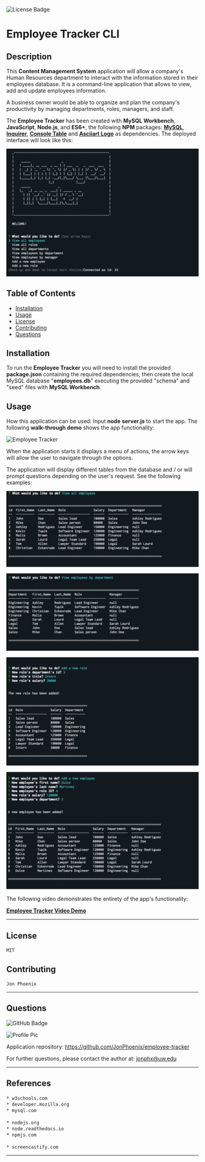 ![License Badge](https://img.shields.io/badge/License-MIT-0298c3)
# Employee Tracker CLI

  ## Description
  This **Content Management System** application will allow a company's Human Resources department to interact with the information stored in their employees database. It is a command-line application that allows to view, add and update employees information.

  A business owner would be able to organize and plan the company's productivity by managing departments, roles, managers, and staff.

  The **Employee Tracker** has been created with **MySQL Workbench**, **JavaScript**, **Node.js**, and **ES6+**, the following **NPM** packages: [**MySQL**](https://www.npmjs.com/package/mysql), [**Inquirer**](https://www.npmjs.com/package/inquirer), [**Console Table**](https://www.npmjs.com/package/console.table) and [**Asciiart Logo**](https://www.npmjs.com/package/asciiart-logo) as dependencies. The deployed interface will look like this:


  ![Employee Tracker](assets/employee-tracker-1.png)


  ## Table of Contents
  - [Installation](#installation)
  - [Usage](#usage)
  - [License](#license)
  - [Contributing](#contributing)
  - [Questions](#questions)

  ## Installation
  To run the **Employee Tracker** you will need to install the provided **package.json** containing the required dependencies, then create the local MySQL database "**employees.db**" executing the provided "schema" and "seed" files with **MySQL Workbench**.

  ## Usage
  How this application can be used: Input **node** **server.js** to start the app.
  The following **walk-through demo** shows the app functionality:

  ![Employee Tracker](assets/employee-tracker-demo.gif)

  When the application starts it displays a menu of actions, the arrow keys will allow the user to navigate through the options.
  
  The application will display different tables from the database and / or will prompt questions depending on the user's request. See the following examples:

  ![Employee Tracker](assets/employee-tracker-2.png)

  ![Employee Tracker](assets/employee-tracker-3.png)

  ![Employee Tracker](assets/employee-tracker-4.png)

  ![Employee Tracker](assets/employee-tracker-5.png)


  The following video demonstrates the entirety of the app's functionality:

  [**Employee Tracker Video Demo**](https://drive.google.com/file/d/1vid9n95dMtscy6Ci68qrypoSDDno5SBF/view?usp=sharing)


  - - -

  ## License
    MIT

  ## Contributing
    Jon Phoenix


- - -

  ## Questions
  
 ![GitHub Badge](https://img.shields.io/badge/Github-JonPhoenix-0298c3)
  
 ![Profile Pic](https://github.com/JonPhoenix.png?size=120)
  
 Application repository: https://github.com/JonPhoenix/employee-tracker
  
 For further questions, please contact the author at: jonphx@uw.edu

- - -

  ## References
  ```
  * w3schools.com
  * developer.mozilla.org
  * mysql.com

  * nodejs.org
  * node.readthedocs.io
  * npmjs.com

  * screencastify.com

  ```
  - - -
